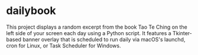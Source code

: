 # dailybook
This project displays a random excerpt from the book Tao Te Ching on the left side of your screen each day using a Python script. It features a Tkinter-based banner overlay that is scheduled to run daily via macOS's launchd, cron for Linux, or Task Scheduler for Windows.
